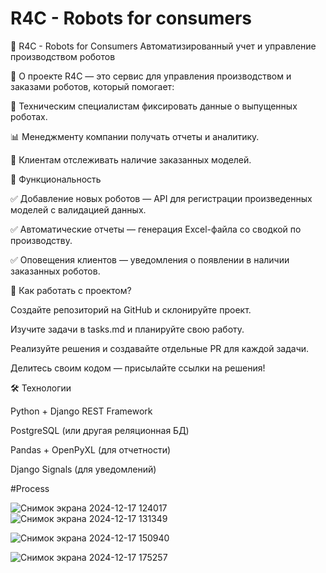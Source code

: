 # R4C - Robots for consumers

🦾 R4C - Robots for Consumers
Автоматизированный учет и управление производством роботов

📌 О проекте
R4C — это сервис для управления производством и заказами роботов, который помогает:

📡 Техническим специалистам фиксировать данные о выпущенных роботах.

📊 Менеджменту компании получать отчеты и аналитику.

📩 Клиентам отслеживать наличие заказанных моделей.

🚀 Функциональность

✅ Добавление новых роботов — API для регистрации произведенных моделей с валидацией данных.

✅ Автоматические отчеты — генерация Excel-файла со сводкой по производству.

✅ Оповещения клиентов — уведомления о появлении в наличии заказанных роботов.


📂 Как работать с проектом?

Создайте репозиторий на GitHub и склонируйте проект.

Изучите задачи в tasks.md и планируйте свою работу.

Реализуйте решения и создавайте отдельные PR для каждой задачи.

Делитесь своим кодом — присылайте ссылки на решения!


🛠 Технологии

Python + Django REST Framework

PostgreSQL (или другая реляционная БД)

Pandas + OpenPyXL (для отчетности)

Django Signals (для уведомлений)


#Process

![Снимок экрана 2024-12-17 124017](https://github.com/user-attachments/assets/7624058f-df6a-4fe9-b127-d7cdad1dcc53)
![Снимок экрана 2024-12-17 131349](https://github.com/user-attachments/assets/98cb4a93-a486-4e63-aa93-7f8eff6be60b)

![Снимок экрана 2024-12-17 150940](https://github.com/user-attachments/assets/c79df8ce-c04f-48c1-92e7-8a9626a0dfa5)

![Снимок экрана 2024-12-17 175257](https://github.com/user-attachments/assets/22b46d83-d7a9-4ca1-922a-af17083b2573)
